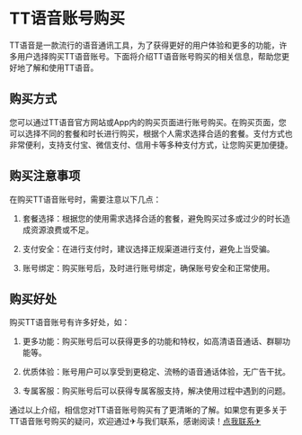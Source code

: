 # TT语音账号购买

TT语音是一款流行的语音通讯工具，为了获得更好的用户体验和更多的功能，许多用户选择购买TT语音账号。下面将介绍TT语音账号购买的相关信息，帮助您更好地了解和使用TT语音。

## 购买方式

您可以通过TT语音官方网站或App内的购买页面进行账号购买。在购买页面，您可以选择不同的套餐和时长进行购买，根据个人需求选择合适的套餐。支付方式也非常便利，支持支付宝、微信支付、信用卡等多种支付方式，让您购买更加便捷。

## 购买注意事项

在购买TT语音账号时，需要注意以下几点：

1. 套餐选择：根据您的使用需求选择合适的套餐，避免购买过多或过少的时长造成资源浪费或不足。

2. 支付安全：在进行支付时，建议选择正规渠道进行支付，避免上当受骗。

3. 账号绑定：购买账号后，及时进行账号绑定，确保账号安全和正常使用。

## 购买好处

购买TT语音账号有许多好处，如：

1. 更多功能：购买账号后可以获得更多的功能和特权，如高清语音通话、群聊功能等。

2. 优质体验：账号用户可以享受到更稳定、流畅的语音通话体验，无广告干扰。

3. 专属客服：购买账号后可以获得专属客服支持，解决使用过程中遇到的问题。

通过以上介绍，相信您对TT语音账号购买有了更清晰的了解。如果您有更多关于TT语音账号购买的疑问，欢迎通过✈与我们联系，感谢阅读！[点我联系✈](https://www.k02.cc)